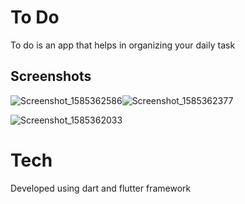 # To Do

  To do is an app that helps in organizing your daily task 



## Screenshots

![Screenshot_1585362586](https://user-images.githubusercontent.com/47574547/77835537-b96cc800-715e-11ea-844d-3c3dc4327a73.png)![Screenshot_1585362377](https://user-images.githubusercontent.com/47574547/77835532-b07bf680-715e-11ea-86fd-d512f363861f.png)

![Screenshot_1585362033](https://user-images.githubusercontent.com/47574547/77835529-a3f79e00-715e-11ea-9400-8c97b5a8ac41.png)

# Tech
  Developed using dart and flutter framework
